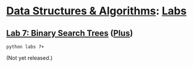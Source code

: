 # [Data Structures & Algorithms](https://github.com/bertie-wheen/dsa-2023-4/blob/trunk/README.md): [Labs](https://github.com/bertie-wheen/dsa-2023-4/blob/trunk/labs/README.md)

## [Lab 7: Binary Search Trees](https://github.com/bertie-wheen/dsa-2023-4/blob/trunk/labs/lab7/README.md) ([Plus](https://github.com/bertie-wheen/dsa-2023-4/blob/trunk/labs/lab7/plus/README.md))
```shell
python labs 7+
```

(Not yet released.)
